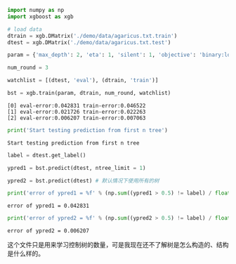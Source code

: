 

```python
import numpy as np
import xgboost as xgb
```


```python
# load data
dtrain = xgb.DMatrix('./demo/data/agaricus.txt.train')
dtest = xgb.DMatrix('./demo/data/agaricus.txt.test')
```


```python
param = {'max_depth': 2, 'eta': 1, 'silent': 1, 'objective': 'binary:logistic'}
```


```python
num_round = 3
```


```python
watchlist = [(dtest, 'eval'), (dtrain, 'train')]
```


```python
bst = xgb.train(param, dtrain, num_round, watchlist)
```

    [0]	eval-error:0.042831	train-error:0.046522
    [1]	eval-error:0.021726	train-error:0.022263
    [2]	eval-error:0.006207	train-error:0.007063



```python
print('Start testing prediction from first n tree')
```

    Start testing prediction from first n tree



```python
label = dtest.get_label()
```


```python
ypred1 = bst.predict(dtest, ntree_limit = 1)
```


```python
ypred2 = bst.predict(dtest) # 默认情况下使用所有的树
```


```python
print('error of ypred1 = %f' % (np.sum((ypred1 > 0.5) != label) / float(len(label))))
```

    error of ypred1 = 0.042831



```python
print('error of ypred2 = %f' % (np.sum((ypred2 > 0.5) != label) / float(len(label))))
```

    error of ypred2 = 0.006207


这个文件只是用来学习控制树的数量，可是我现在还不了解树是怎么构造的、结构是什么样的。
